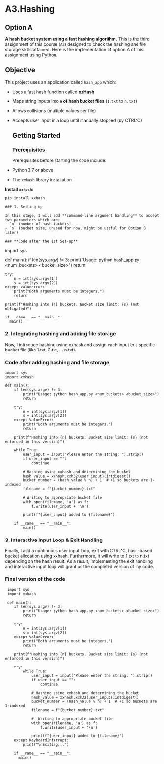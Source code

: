 # A3.Hashing
## Option A

**A hash bucket system using a fast hashing algorithm.** 
This is the third assignment of this course (`A3`) designed to check the hashing and file storage skills attained. Here is the implementation of option A of this assignment using Python.

## Objective

This project uses an application called `hash_app` which:

- Uses a fast hash function called **xxHash**
- Maps string inputs into **`n` of hash bucket files** (`1.txt` to `n.txt`)
- Allows collisions (multiple values per file)
- Accepts user input in a loop until manually stopped (by CTRL^C)

  ## Getting Started

  ### Prerequisites

  Prerequisites before starting the code include:

- Python 3.7 or above
- The `xxhash` library installation

**Install `xxhash`:**

```
pip install xxhash

### 1. Setting up

In this stage, I will add **command-line argument handling** to accept two parameters which are:
- `n` (number of hash buckets)
- `s` (bucket size, unused for now, might be useful for Option B later)

### **Code after the 1st Set-up**
```
import sys

def main():
    if len(sys.argv) != 3:
        print("Usage: python hash_app.py <num_buckets> <bucket_size>")
        return

    try:
        n = int(sys.argv[1])
        s = int(sys.argv[2])
    except ValueError:
        print("Both arguments must be integers.")
        return

    print(f"Hashing into {n} buckets. Bucket size limit: {s} (not obligated)")

    if __name__ == "__main__":
      main()

### 2. Integrating hashing and adding file storage

  Now, I introduce hashing using xxhash and assign each input to a specific bucket file (like 1.txt, 2.txt, ... n.txt).

### **Code after adding hashing and file storage**
```
import sys
import xxhash

def main():
    if len(sys.argv) != 3:
        print("Usage: python hash_app.py <num_buckets> <bucket_size>")
        return

    try:
        n = int(sys.argv[1])
        s = int(sys.argv[2])
    except ValueError:
        print("Both arguments must be integers.")
        return

    print(f"Hashing into {n} buckets. Bucket size limit: {s} (not enforced in this version)")

    while True:
        user_input = input("Please enter the string: ").strip()
        if user_input == "":
            continue

        # Hashing using xxhash and determining the bucket
        hash_value = xxhash.xxh32(user_input).intdigest()
        bucket_number = (hash_value % n) + 1  # +1 so buckets are 1-indexed
        filename = f"{bucket_number}.txt"

        # Writing to appropriate bucket file
        with open(filename, 'a') as f:
            f.write(user_input + '\n')

        print(f"{user_input} added to {filename}")

    if __name__ == "__main__":
        main()

```
### 3. Interactive Input Loop & Exit Handling

Finally, I add a continuous user input loop, exit with CTRL^C, hash-based bucket allocation using xxhash. 
Furthermore, it will write to 1.txt to n.txt depending on the hash result. As a result, implementing the exit handling and interactive input loop will grant us the completed version of my code.
### **Final version of the code**
```
 import sys
 import xxhash

 def main():
    if len(sys.argv) != 3:
        print("Usage: python hash_app.py <num_buckets> <bucket_size>")
        return

    try:
        n = int(sys.argv[1])
        s = int(sys.argv[2])
    except ValueError:
        print("Both arguments must be integers.")
        return

    print(f"Hashing into {n} buckets. Bucket size limit: {s} (not enforced in this version)")

    try:
        while True:
            user_input = input("Please enter the string: ").strip()
            if user_input == "":
                continue

            # Hashing using xxhash and determining the bucket
            hash_value = xxhash.xxh32(user_input).intdigest()
            bucket_number = (hash_value % n) + 1  # +1 so buckets are 1-indexed
            filename = f"{bucket_number}.txt"

            #  Writing to appropriate bucket file
            with open(filename, 'a') as f:
                f.write(user_input + '\n')

            print(f"{user_input} added to {filename}")
    except KeyboardInterrupt:
        print("\nExiting...")

    if __name__ == "__main__":
      main()
